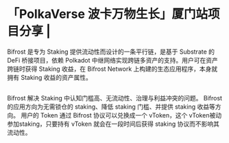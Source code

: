 # 「PolkaVerse 波卡万物生长」厦门站项目分享 | 

Bifrost 是专为 Staking 提供流动性而设计的一条平行链，是基于 Substrate 的 DeFi 桥接项目，依赖 Polkadot 中继网络实现跨链多资产的支持。用户可在资产跨链时获得 Staking 收益，在 Bifrost Network 上构建的生态应用程序，本身就拥有 Staking 收益的资产属性。

<img :src="$withBase('/zh/news-13/news-ama13-1.jpg')" alt="" width="70%" />

Bifrost 解决 Staking 中认知门槛高、无流动性、治理与利益冲突的问题。
Bifrost 的应用方向为无需锁仓的 staking、降低 staking 门槛、并提供 staking 收益等方向。
用户的 Token 通过 Bifrost 协议可以兑换成一个 vToken，这个 vToken被动参加staking，只要持有 vToken 就会在一段时间后获得 staking 协议而不影响其流动性。